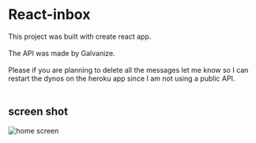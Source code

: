 # React-inbox

This project was built with create react app. <br></br>
The API was made by Galvanize. <br></br>
Please if you are planning to delete all the messages let me know so I can restart the dynos on the heroku app since I am not using a public API.
<br></br>
## screen shot
<img src="https://media.giphy.com/media/TiU3EKgy5lsLr2cGXQ/giphy.gif" alt="home screen" style= "margin:auto "></img>
